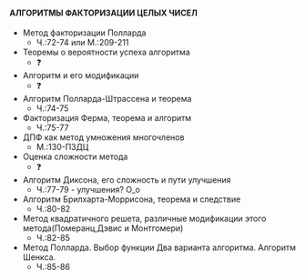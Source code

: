 #### АЛГОРИТМЫ ФАКТОРИЗАЦИИ ЦЕЛЫХ ЧИСЕЛ

- Метод факторизации Полларда
	* Ч.:72-74 или М.:209-211
- Теоремы о вероятности успеха алгоритма
	* :question:
- Алгоритм и его модификации
	* :question:
- Алгоритм Полларда-Штрассена и теорема
	* Ч.:74-75
- Факторизация Ферма, теорема и алгоритм
	* Ч.:75-77
- ДПФ как метод умножения многочленов
	* М.:130-ПЗДЦ
- Оценка сложности метода
	* :question:
- Алгоритм Диксона, его сложность и пути улучшения
	* Ч.:77-79 - улучшения? О_о
- Алгоритм Брилхарта-Моррисона, теорема и следствие
	* Ч.:80-82
- Метод квадратичного решета, различные модификации этого метода(Померанц,Дэвис и Монтгомери)
	* Ч.:82-85
- Метод Полларда. Выбор функции Два варианта алгоритма. Алгоритм Шенкса.
	* Ч.:85-86
